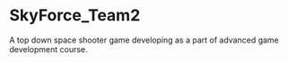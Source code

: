 # SkyForce_Team2
A top down space shooter game developing as a part of advanced game development course.
